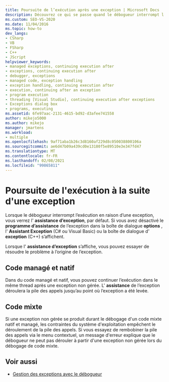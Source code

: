 ```yaml
---
title: Poursuite de l’exécution après une exception | Microsoft Docs
description: Découvrez ce qui se passe quand le débogueur interrompt l’exécution en raison d’une exception non gérée. Vous pourrez peut-être continuer l’exécution dans le même thread.
ms.custom: SEO-VS-2020
ms.date: 11/04/2016
ms.topic: how-to
dev_langs:
- CSharp
- VB
- FSharp
- C++
- JScript
helpviewer_keywords:
- managed exceptions, continuing execution after
- exceptions, continuing execution after
- debugger, exceptions
- managed code, exception handling
- exception handling, continuing execution after
- execution, continuing after an exception
- program execution
- threading [Visual Studio], continuing execution after exceptions
- Exceptions dialog box
- programs, executing
ms.assetid: 6fe97aac-2131-4615-bd92-d3afee741558
author: mikejo5000
ms.author: mikejo
manager: jmartens
ms.workload:
- multiple
ms.openlocfilehash: 9af71aba1b26c3d8160af229d8c050038800106a
ms.sourcegitcommit: ae6d47b09a439cd0e13180f5e89510e3e347fd47
ms.translationtype: MT
ms.contentlocale: fr-FR
ms.lasthandoff: 02/08/2021
ms.locfileid: "99865811"
---
```

# <a name="continuing-execution-after-an-exception"></a>Poursuite de l'exécution à la suite d'une exception
Lorsque le débogueur interrompt l’exécution en raison d’une exception, vous verrez l' **assistance d’exception**, par défaut. Si vous avez désactivé le **programme d’assistance** de l’exception dans la boîte de dialogue **options** , l' **Assistant Exception** (C# ou Visual Basic) ou la boîte de dialogue d' **exception** (C++) s’affichent.

 Lorsque l' **assistance d’exception** s’affiche, vous pouvez essayer de résoudre le problème à l’origine de l’exception.

## <a name="managed-and-native-code"></a>Code managé et natif
 Dans du code managé et natif, vous pouvez continuer l’exécution dans le même thread après une exception non gérée. L' **assistance** de l’exception déroulera la pile des appels jusqu’au point où l’exception a été levée.

## <a name="mixed-code"></a>Code mixte
 Si une exception non gérée se produit durant le débogage d'un code mixte natif et managé, les contraintes du système d'exploitation empêchent le déroulement de la pile des appels. Si vous essayez de rembobiner la pile des appels via le menu contextuel, un message d'erreur explique que le débogueur ne peut pas dérouler à partir d'une exception non gérée lors du débogage de code mixte.

## <a name="see-also"></a>Voir aussi

- [Gestion des exceptions avec le débogueur](../debugger/managing-exceptions-with-the-debugger.md)